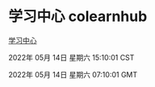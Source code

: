 # 学习中心 colearnhub
[学习中心](http://59.174.24.229:56308/colearnhub/)

2022年 05月 14日 星期六 15:10:01 CST

2022年 05月 14日 星期六 07:10:01 GMT
